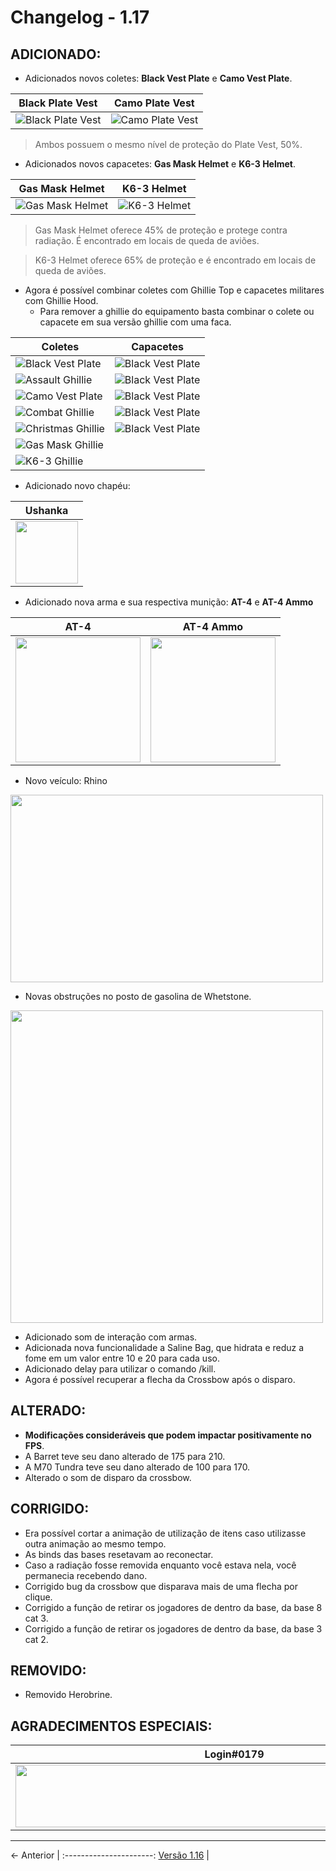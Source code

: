 # Changelog - 1.17

## **ADICIONADO**:
- Adicionados novos coletes: **Black Vest Plate** e **Camo Vest Plate**.

| Black Plate Vest | Camo Plate Vest |
|------------------|-----------------|
| ![Black Plate Vest](https://i.imgur.com/u1H6tBl.png) | ![Camo Plate Vest](https://i.imgur.com/Sxs6K7g.png)
> Ambos possuem o mesmo nível de proteção do Plate Vest, 50%.

- Adicionados novos capacetes: **Gas Mask Helmet** e **K6-3 Helmet**.

| Gas Mask Helmet | K6-3 Helmet |
|-----------------|-------------|
| ![Gas Mask Helmet](https://i.imgur.com/KULteIc.png) | ![K6-3 Helmet](https://i.imgur.com/MmksPU2.png)
> Gas Mask Helmet oferece 45% de proteção e protege contra radiação. É encontrado em locais de queda de aviões.

> K6-3 Helmet oferece 65% de proteção e é encontrado em locais de queda de aviões.

- Agora é possível combinar coletes com Ghillie Top e capacetes militares com Ghillie Hood.
  - Para remover a ghillie do equipamento basta combinar o colete ou capacete em sua versão ghillie com uma faca.

| Coletes | Capacetes |
|---------|----------|
| ![Black Vest Plate](https://imgur.com/RrUGXlR.png) | ![Black Vest Plate](https://i.imgur.com/jLEnMdq.png)
| ![Assault Ghillie](https://imgur.com/DTzZjzg.png) | ![Black Vest Plate](https://i.imgur.com/PX3gSdg.png)
| ![Camo Vest Plate](https://imgur.com/1eLrtuL.png) | ![Black Vest Plate](https://i.imgur.com/Ni4lpBP.png)
| ![Combat Ghillie](https://imgur.com/VGTfO6U.png) |![Black Vest Plate](https://i.imgur.com/M8PoGDU.png)
| ![Christmas Ghillie](https://imgur.com/F6FdMCO.png) | ![Black Vest Plate](https://i.imgur.com/S6QAqWs.png)
| ![Gas Mask Ghillie](https://imgur.com/14aHQ3k.png) | 
| ![K6-3 Ghillie](https://imgur.com/9bhUjsg.png) | 

- Adicionado novo chapéu:

| Ushanka |
|---------|
| <img src="https://i.imgur.com/aBDGc4L.png" width=100 /> |



- Adicionado nova arma e sua respectiva munição: **AT-4** e **AT-4 Ammo**

| AT-4 | AT-4 Ammo|
|------|----------|
| <img src="https://i.imgur.com/ttoRTYG.png" width=200 height=200 /> |  <img src="https://i.imgur.com/B8aFsc0.png" width=200 /> |

- Novo veículo: Rhino

<img src="https://media.discordapp.net/attachments/838800628763066398/1091801650278182992/image.png" width=500 height=300 />

- Novas obstruções no posto de gasolina de Whetstone.

<img src="https://i.imgur.com/XizcRXI.png" width=500 />

- Adicionado som de interação com armas.
- Adicionada nova funcionalidade a Saline Bag, que hidrata e reduz a fome em um valor entre 10 e 20 para cada uso. 
- Adicionado delay para utilizar o comando /kill.
- Agora é possível recuperar a flecha da Crossbow após o disparo.

## **ALTERADO**:
- **Modificações consideráveis que podem impactar positivamente no FPS**.
- A Barret teve seu dano alterado de 175 para 210.
- A M70 Tundra teve seu dano alterado de 100 para 170.
- Alterado o som de disparo da crossbow.

## **CORRIGIDO**:
- Era possível cortar a animação de utilização de itens caso utilizasse outra animação ao mesmo tempo.
- As binds das bases resetavam ao reconectar.
- Caso a radiação fosse removida enquanto você estava nela, você permanecia recebendo dano.
- Corrigido bug da crossbow que disparava mais de uma flecha por clique.
- Corrigido a função de retirar os jogadores de dentro da base, da base 8 cat 3.
- Corrigido a função de retirar os jogadores de dentro da base, da base 3 cat 2.

## **REMOVIDO**:
- Removido Herobrine.

## **AGRADECIMENTOS ESPECIAIS**:
| Login#0179 | Surfista#2160 | Duckzinn#9307 | Castro#1519 | gordin#4052 | LeaozinDoJ5#6989 | Jackson / One-#5328 | Realone2#5469 |
|------------|---------------|---------------|-------------|-------------|------------------|---------------------|--------------|
| <img src="https://images-ext-1.discordapp.net/external/Mdlwopbc1xm6ujFL3hReSk0MG1w2Z2QEdPTRIqcQ8YY/%3Fsize%3D2048/https/cdn.discordapp.com/avatars/1020163169898991636/a44fecd63badd523632fe0c35845ca66.png" width=700 height=100 /> | <img src="https://images-ext-2.discordapp.net/external/Vud5Tf4NIVNMyjGUrKoYCyHlvc0IddE6I_FJsIOihyg/%3Fsize%3D2048/https/cdn.discordapp.com/avatars/466595501190414346/3d6e267f963ed485dfd67dea15e81f9e.png" width=700 height=100 /> |  <img src="https://images-ext-2.discordapp.net/external/q5OYXFyjow06Uc-1hLeluLmHB4eNnqOGGmy3YNIGQQE/%3Fsize%3D2048/https/cdn.discordapp.com/avatars/578766393579929601/ba79d3ea3c7067a9e5d97e9d1b6a19a0.png" width=700 height=100 /> |  <img src="https://images-ext-2.discordapp.net/external/scRG_qV4q7ocqAAaXHvksCqirDm1OUEO47ynVK9XYRo/%3Fsize%3D2048/https/cdn.discordapp.com/avatars/245336880755769345/00b2c7468c6666f19017ff6039d2f37c.webp" width=700 height=100 /> |  <img src="https://images-ext-2.discordapp.net/external/YZ4niUeXQE9N6JF0tuCuc1N6MBq3UKd2FTl_DOb-EV8/%3Fsize%3D2048/https/cdn.discordapp.com/avatars/937502177805619230/2ca04259f4df86a75e640cee9554309b.webp" width=700 height=100 /> |<img src="https://images-ext-2.discordapp.net/external/Ens7Z-iPFu-cGRETylWqQJY4-K0j2DIlHhaVSxaNESs/%3Fsize%3D2048/https/cdn.discordapp.com/avatars/991893888589627494/833dfcd7693814dc2f05dc61c9fc5e5b.webp" width=130 height=100 /> | <img src="https://images-ext-1.discordapp.net/external/joc41Tu980fMS7AJcUH0O_wyJ1T4Fex6WS7PepZv2xQ/%3Fsize%3D2048/https/cdn.discordapp.com/avatars/465228758236790784/c1cc9a4610939bb9c2a8ad5eebea4ecc.webp?width=676&height=676" width=500 height=90 /> | <img src="https://images-ext-1.discordapp.net/external/AKNE6QOtJvTtGN-uERVgi4YXposy_CJZmsenHeKSUkM/%3Fsize%3D2048/https/cdn.discordapp.com/avatars/411174649787973644/f62b53de2a61469c8c19d565d7800dc9.webp?width=676&height=676" width=100 height=100 /> |

---

← Anterior             | 
:----------------------:
[Versão 1.16](https://stoneagemta.com/releases/dayz/1.16) |

